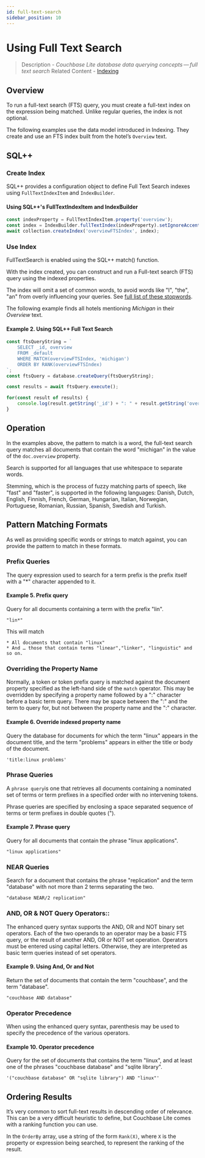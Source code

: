 ```yaml
---
id: full-text-search
sidebar_position: 10 
---
```


# Using Full Text Search 

> Description - _Couchbase Lite database data querying concepts — full text search_
> Related Content - [Indexing](indexes.md)

## Overview

To run a full-text search (FTS) query, you must create a full-text index on the expression being matched. Unlike regular queries, the index is not optional.

The following examples use the data model introduced in Indexing. They create and use an FTS index built from the hotel’s `Overview` text.

## SQL++

### Create Index

SQL++ provides a configuration object to define Full Text Search indexes using `FullTextIndexItem` and `IndexBuilder`.

#### Using SQL++'s FullTextIndexItem and IndexBuilder

```typescript
const indexProperty = FullTextIndexItem.property('overview');
const index = IndexBuilder.fullTextIndex(indexProperty).setIgnoreAccents(false);
await collection.createIndex('overviewFTSIndex', index);
```

### Use Index

FullTextSearch is enabled using the SQL++ match() function.

With the index created, you can construct and run a Full-text search (FTS) query using the indexed properties.

The index will omit a set of common words, to avoid words like "I", "the", "an" from overly influencing your queries. See [full list of these stopwords](https://github.com/couchbasedeps/sqlite3-unicodesn/blob/HEAD/stopwords_en.h).

The following example finds all hotels mentioning *Michigan* in their *Overview* text.

#### Example 2. Using SQL++ Full Text Search

```typescript
const ftsQueryString = `
    SELECT _id, overview 
    FROM _default 
    WHERE MATCH(overviewFTSIndex, 'michigan') 
    ORDER BY RANK(overviewFTSIndex)
`;
const ftsQuery = database.createQuery(ftsQueryString);

const results = await ftsQuery.execute();

for(const result of results) {
    console.log(result.getString('_id') + ": " + result.getString('overview'));
}
```

## Operation

In the examples above, the pattern to match is a word, the full-text search query matches all documents that contain the word "michigan" in the value of the `doc.overview` property.

Search is supported for all languages that use whitespace to separate words.

Stemming, which is the process of fuzzy matching parts of speech, like "fast" and "faster", is supported in the following languages: Danish, Dutch, English, Finnish, French, German, Hungarian, Italian, Norwegian, Portuguese, Romanian, Russian, Spanish, Swedish and Turkish.

## Pattern Matching Formats

As well as providing specific words or strings to match against, you can provide the pattern to match in these formats.

### Prefix Queries

The query expression used to search for a term prefix is the prefix itself with a "*" character appended to it.

#### Example 5. Prefix query

Query for all documents containing a term with the prefix "lin".

```
"lin*"
```

This will match

    * All documents that contain "linux"
    * And …​ those that contain terms "linear","linker", "linguistic" and so on.

### Overriding the Property Name

Normally, a token or token prefix query is matched against the document property specified as the left-hand side of the `match` operator. This may be overridden by specifying a property name followed by a ":" character before a basic term query. There may be space between the ":" and the term to query for, but not between the property name and the ":" character.

#### Example 6. Override indexed property name

Query the database for documents for which the term "linux" appears in the document title, and the term "problems" appears in either the title or body of the document.

```
'title:linux problems'
```

### Phrase Queries

A `phrase query`is one that retrieves all documents containing a nominated set of terms or term prefixes in a specified order with no intervening tokens.

Phrase queries are specified by enclosing a space separated sequence of terms or term prefixes in double quotes (").

#### Example 7. Phrase query

Query for all documents that contain the phrase "linux applications".

```
"linux applications"
```

### NEAR Queries

Search for a document that contains the phrase "replication" and the term "database" with not more than 2 terms separating the two.

```
"database NEAR/2 replication"
```

### AND, OR & NOT Query Operators::

The enhanced query syntax supports the AND, OR and NOT binary set operators. Each of the two operands to an operator may be a basic FTS query, or the result of another AND, OR or NOT set operation. Operators must be entered using capital letters. Otherwise, they are interpreted as basic term queries instead of set operators.

#### Example 9. Using And, Or and Not

Return the set of documents that contain the term "couchbase", and the term "database".

```
"couchbase AND database"
```

### Operator Precedence

When using the enhanced query syntax, parenthesis may be used to specify the precedence of the various operators.

#### Example 10. Operator precedence

Query for the set of documents that contains the term "linux", and at least one of the phrases "couchbase database" and "sqlite library".

```
'("couchbase database" OR "sqlite library") AND "linux"'
```

## Ordering Results

It’s very common to sort full-text results in descending order of relevance. This can be a very difficult heuristic to define, but Couchbase Lite comes with a ranking function you can use.

In the `OrderBy` array, use a string of the form `Rank(X)`, where `X` is the property or expression being searched, to represent the ranking of the result.












